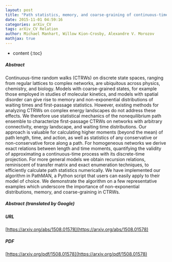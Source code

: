 ```yaml
---
layout: post
title: "Path statistics, memory, and coarse-graining of continuous-time random walks on networks"
date: 2015-11-01 04:59:16
categories: arXiv_CV
tags: arXiv_CV Relation
author: Michael Manhart, Willow Kion-Crosby, Alexandre V. Morozov
mathjax: true
---
```


* content
{:toc}

##### Abstract
Continuous-time random walks (CTRWs) on discrete state spaces, ranging from regular lattices to complex networks, are ubiquitous across physics, chemistry, and biology. Models with coarse-grained states, for example those employed in studies of molecular kinetics, and models with spatial disorder can give rise to memory and non-exponential distributions of waiting times and first-passage statistics. However, existing methods for analyzing CTRWs on complex energy landscapes do not address these effects. We therefore use statistical mechanics of the nonequilibrium path ensemble to characterize first-passage CTRWs on networks with arbitrary connectivity, energy landscape, and waiting time distributions. Our approach is valuable for calculating higher moments (beyond the mean) of path length, time, and action, as well as statistics of any conservative or non-conservative force along a path. For homogeneous networks we derive exact relations between length and time moments, quantifying the validity of approximating a continuous-time process with its discrete-time projection. For more general models we obtain recursion relations, reminiscent of transfer matrix and exact enumeration techniques, to efficiently calculate path statistics numerically. We have implemented our algorithm in PathMAN, a Python script that users can easily apply to their model of choice. We demonstrate the algorithm on a few representative examples which underscore the importance of non-exponential distributions, memory, and coarse-graining in CTRWs.

##### Abstract (translated by Google)


##### URL
[https://arxiv.org/abs/1508.01578](https://arxiv.org/abs/1508.01578)

##### PDF
[https://arxiv.org/pdf/1508.01578](https://arxiv.org/pdf/1508.01578)

